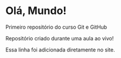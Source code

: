 # Olá, Mundo!
 Primeiro repositório do curso Git e GitHub

 Repositório criado durante uma aula ao vivo!
 
Essa linha foi adicionada diretamente no site.
